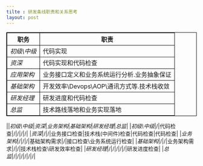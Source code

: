 ```yaml
---
tilte : 研发条线职责和关系思考
layout: post
---
```

<style>
table, td, th {
  border: 1px solid black;
}

table {
  width: 100%;
  border-collapse: collapse;
}
</style>
|职务|职责|
|---|---|
|*初级\中级*|代码实现|
|*资深*|代码实现和代码检查|
|*应用架构*|业务接口定义和业务系统运行分析.业务抽象保证|
|*基础架构*|开发效率\Devops\AOP\通讯方式等.技术栈收敛|
|*研发经理*|研发进度和代码检查|
|*总监*|技术路线落地和业务实现落地|

||*初级\中级*|*资深*|*业务架构*|*基础架构*|*研发经理*|*总监*|
|*初级\中级*|/|代码检查|/|/|/|/|
|*资深*|/|/|业务接口检查|技术栈(中间件)检查|代码检查|代码检查|
|*业务架构*|/|/|/|基础架构需求|/|接口检查\业务系统运行检查|
|*基础架构*|/|/|业务架构需求|/|/|技术栈检查\研发效率检查|
|*研发经理*|/|/|/|/|/|研发进度检查|
|*总监*|/|/|/|/|/|/|


